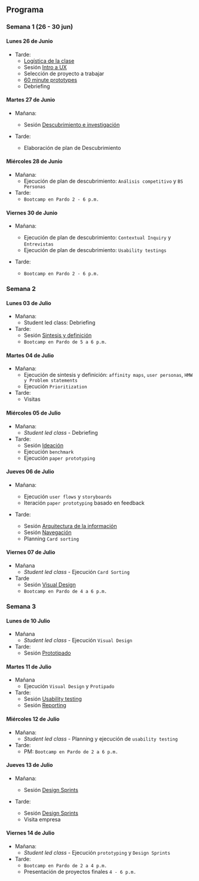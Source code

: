 ## Programa 

### Semana 1 (26 - 30 jun)

#### Lunes 26 de Junio

* Tarde: 
	- [Logística de la clase](#) 
	- Sesión [Intro a UX](/curricula_ux/01-bootcamp/02-user-experience-design-bootcamp/00-intro.md)
	- Selección de proyecto a trabajar
	- [60 minute prototypes](#)
	- Debriefing

#### Martes 27 de Junio

* Mañana: 
	- Sesión [Descubrimiento e investigación](#) 
	
* Tarde: 
	- Elaboración de plan de Descubrimiento	

#### Miércoles 28 de Junio
	
* Mañana: 
	- Ejecución de plan de descubrimiento: `Análisis competitivo` y `BS Personas`
* Tarde: 
	- `Bootcamp en Pardo 2 - 6 p.m.`

#### Viernes 30 de Junio

* Mañana: 
	- Ejecución de plan de descubrimiento: `Contextual Inquiry` y `Entrevistas`
	- Ejecución de plan de descubrimiento: `Usability testings`

* Tarde: 
	- `Bootcamp en Pardo 2 - 6 p.m.`

### Semana 2

#### Lunes 03 de Julio
* Mañana:
	- Student led class: Debriefing
* Tarde: 
	- Sesión [Sintesis y definición](#)
	- `Bootcamp en Pardo de 5 a 6 p.m.`
	
#### Martes 04 de Julio

* Mañana:
	- Ejecución de sintesis y definición: `affinity maps`, `user personas`, `HMW y Problem statements`
	- Ejecución `Prioritization`
* Tarde: 
	- Visitas
	
#### Miércoles 05 de Julio
	
* Mañana:
	- *Student led class* - Debriefing
* Tarde:
	- Sesión [Ideación](#)
	- Ejecución `benchmark`
	- Ejecución `paper prototyping`

#### Jueves 06 de Julio

* Mañana:
	- Ejecución `user flows` y `storyboards`
	- Iteración `paper prototyping` basado en feedback 
	
* Tarde: 
	- Sesión [Arquitectura de la información](#) 
	- Sesión [Navegación](#) 
	- Planning `Card sorting`

#### Viernes 07 de Julio
	
* Mañana
	- *Student led class* - Ejecución `Card Sorting`
* Tarde
	-  Sesión [Visual Design](#)
	- `Bootcamp en Pardo de 4 a 6 p.m.`	
	
### Semana 3

#### Lunes de 10 Julio

* Mañana
	- *Student led class* - Ejecución `Visual Design`
* Tarde:
	- Sesión [Prototipado](#) 

#### Martes 11 de Julio
	
* Mañana
	- Ejecución `Visual Design` y `Protipado`
* Tarde:
	- Sesión [Usability testing](#)
	- Sesión [Reporting](#)
		
#### Miércoles 12 de Julio

* Mañana:
	- *Student led class* - Planning y ejecución de `usability testing`
* Tarde:
	- PM: `Bootcamp en Pardo de 2 a 6 p.m.`
	
#### Jueves 13 de Julio

* Mañana:
	- Sesión [Design Sprints](#)

* Tarde:
	- Sesión [Design Sprints](#)
	- Visita empresa
	
#### Viernes 14 de Julio

* Mañana:
	- *Student led class* - Ejecución `prototyping` y `Design Sprints` 
* Tarde: 
	- `Bootcamp en Pardo de 2 a 4 p.m.`
	- Presentación de proyectos finales `4 - 6 p.m.`